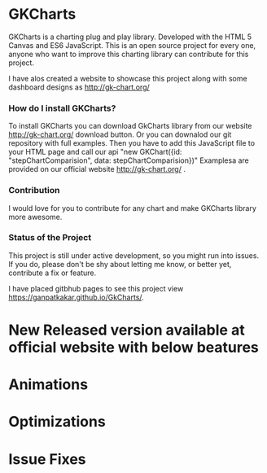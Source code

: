# GKCharts
GKCharts is a charting plug and play library. Developed with the HTML 5 Canvas and ES6 JavaScript.
This is an open source project for every one, anyone who want to improve this charting library can contribute for this project.

I have alos created a website to showcase this project along with some dashboard designs as http://gk-chart.org/


### How do I install GKCharts?
To install GKCharts you can download GkCharts library from our website http://gk-chart.org/ download button.
Or you can downalod our git repository with full examples.
Then you have to add this JavaScript file to your HTML page and call our api
"new GKChart({id: "stepChartComparision", data: stepChartComparision})"
Examplesa are provided on our official website http://gk-chart.org/ .


### Contribution
I would love for you to contribute for any chart and make GKCharts library more awesome.


### Status of the Project
This project is still under active development, so you might run into issues. If you do, please don't be shy about letting me know, or better yet, contribute a fix or feature.


I have placed gitbhub pages to see this project view https://ganpatkakar.github.io/GkCharts/.


# New Released version available at official website with below beatures
# Animations 
# Optimizations
# Issue Fixes
